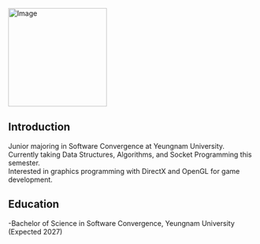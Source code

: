 <img width="200" height="200" alt="Image" src="https://github.com/user-attachments/assets/1cb03935-acbb-48fd-ab4c-98e66be8241b" />


## Introduction
Junior majoring in Software Convergence at Yeungnam University.  
Currently taking Data Structures, Algorithms, and Socket Programming this semester.  
Interested in graphics programming with DirectX and OpenGL for game development.

## Education
-Bachelor of Science in Software Convergence, Yeungnam University (Expected 2027)
